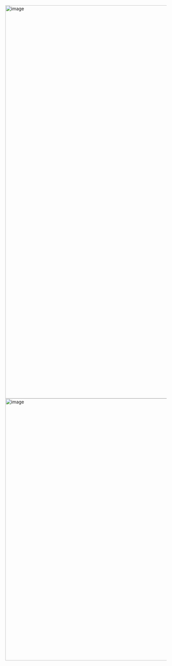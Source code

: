 <img width="1229" alt="image" src="https://github.com/user-attachments/assets/3475c27e-481d-4590-93b3-bba9fd402898">

<img width="819" alt="image" src="https://github.com/user-attachments/assets/81f0cdba-10c5-46fd-b94e-c64e048e0a6c">
